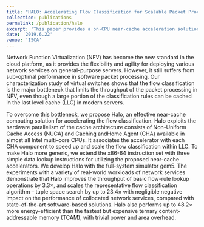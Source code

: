 ```yaml
---
title: "HALO: Accelerating Flow Classification for Scalable Packet Processing in NFV"
collection: publications
permalink: /publication/halo
excerpt: 'This paper provides a on-CPU near-cache acceleration solution for cuckoo hash lookup, the core operation of modern virtual switch.'
date: '2019.6.22'
venue: 'ISCA'
---
```

Network Function Virtualization (NFV) has become the new standard in the cloud platform, as it provides the flexibility and agility for deploying various network services on general-purpose servers. 
However, it still suffers from sub-optimal performance in software packet processing. 
Our characterization study of virtual switches shows that the flow classification is the major bottleneck that limits the throughput of the packet processing in NFV, even though a large portion of the classification rules can be cached in the last level cache (LLC) in modern servers. 

To overcome this bottleneck, we propose Halo, an effective near-cache computing solution for accelerating the flow classification. 
Halo exploits the hardware parallelism of the cache architecture consists of Non-Uniform Cache Access (NUCA) and Caching andHome Agent (CHA) available in almost all Intel  multi-core CPUs. 
It associates the accelerator with each CHA component to speed up and scale the flow classification within LLC. 
To make Halo more generic, we extend the x86-64 instruction set with three simple data lookup instructions for utilizing the proposed near-cache accelerators. 
We develop Halo with the full-system simulator gem5. 
The experiments with a variety of real-world workloads of network services demonstrate that Halo improves the throughput of basic flow-rule lookup operations by 3.3×, and scales the representative flow classification algorithm – tuple space search by up to 23.4× with negligible negative impact on the performance of collocated network services, compared with state-of-the-art software-based solutions. 
Halo also performs up to 48.2× more energy-efficient than the fastest but expensive ternary content-addressable memory (TCAM), with trivial power and area overhead.